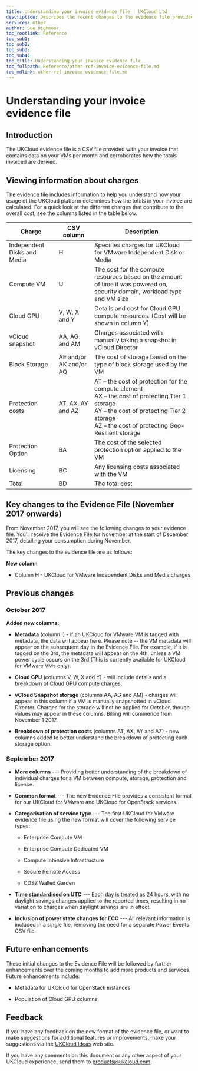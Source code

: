 ```yaml
---
title: Understanding your invoice evidence file | UKCloud Ltd
description: Describes the recent changes to the evidence file provided with your UKCloud invoice
services: other
author: Sue Highmoor
toc_rootlink: Reference
toc_sub1: 
toc_sub2:
toc_sub3:
toc_sub4:
toc_title: Understanding your invoice evidence file
toc_fullpath: Reference/other-ref-invoice-evidence-file.md
toc_mdlink: other-ref-invoice-evidence-file.md
---
```


# Understanding your invoice evidence file

## Introduction

The UKCloud evidence file is a CSV file provided with your invoice that contains data on your VMs per month and corroborates how the totals invoiced are derived.

## Viewing information about charges

The evidence file includes information to help you understand how your usage of the UKCloud platform determines how the totals in your invoice are calculated. For a quick look at the different charges that contribute to the overall cost, see the columns listed in the table below.

Charge | CSV column | Description
-------|------------|------------
Independent Disks and Media | H | Specifies charges for UKCloud for VMware Independent Disk or Media
Compute VM | U | The cost for the compute resources based on the amount of time it was powered on, security domain, workload type and VM size
Cloud GPU | V, W, X and Y | Details and cost for  Cloud GPU compute resources. (Cost will be shown in column Y)
vCloud snapshot | AA, AG and AM | Charges associated with manually taking a snapshot in vCloud Director
Block Storage | AE and/or AK and/or AQ | The cost of storage based on the type of block storage used by the VM
Protection costs | AT, AX, AY and AZ | AT – the cost of protection for the compute element <br> AX – the cost of protecting Tier 1 storage <br> AY – the cost of protecting Tier 2 storage <br> AZ – the cost of protecting Geo-Resilient storage
Protection Option | BA | The cost of the selected protection option applied to the VM
Licensing | BC | Any licensing costs associated with the VM
Total | BD | The total cost

## Key changes to the Evidence File (November 2017 onwards)

From November 2017, you will see the following changes to your evidence file. You'll receive the Evidence File for November at the start of December 2017, detailing your consumption during November.

The key changes to the evidence file are as follows:

**New column**

- Column H - UKCloud for VMware Independent Disks and Media charges

## Previous changes

### October 2017

**Added new columns:**

- **Metadata** (column I) - if an UKCloud for VMware VM is tagged with metadata, the data will appear here. Please note -- the VM metadata will appear on the subsequent day in the Evidence File. For example, if it is tagged on the 3rd, the metadata will appear on the 4th, unless a VM power cycle occurs on the 3rd (This is currently available for UKCloud for VMware VMs only).

- **Cloud GPU** (columns V, W, X and Y) - will include details and a breakdown of Cloud GPU compute charges.

- **vCloud Snapshot storage** (columns AA, AG and AM) - charges will appear in this column if a VM is manually snapshotted in vCloud Director. Charges for the storage will not be applied for October, though values may appear in these columns. Billing will commence from November 1 2017.

- **Breakdown of protection costs** (columns AT, AX, AY and AZ) - new columns added to better understand the breakdown of protecting each storage option.

### September 2017

- **More columns** --- Providing better understanding of the breakdown of individual charges for a VM between compute, storage, protection and licence.

- **Common format** --- The new Evidence File provides a consistent format for our UKCloud for VMware and UKCloud for OpenStack services.

- **Categorisation of service type** --- The first UKCloud for VMware evidence file using the new format will cover the following service types:

  - Enterprise Compute VM

  - Enterprise Compute Dedicated VM

  - Compute Intensive Infrastructure

  - Secure Remote Access

  - CDSZ Walled Garden

- **Time standardised on UTC** --- Each day is treated as 24 hours, with no daylight savings changes applied to the reported times, resulting in no variation to charges when daylight savings are in effect.

- **Inclusion of power state changes for ECC** --- All relevant information is included in a single file, removing the need for a separate Power Events CSV file.

## Future enhancements

These initial changes to the Evidence File will be followed by further enhancements over the coming months to add more products and services. Future enhancements include:

- Metadata for UKCloud for OpenStack instances

- Population of Cloud GPU columns

## Feedback

If you have any feedback on the new format of the evidence file, or want to make suggestions for additional features or improvements, make your suggestions via the [UKCloud Ideas](http://ideas.ukcloud.com/) web site.

If you have any comments on this document or any other aspect of your UKCloud experience, send them to <products@ukcloud.com>.
